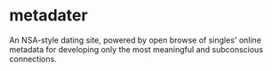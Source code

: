 metadater
=========

An NSA-style dating site, powered by open browse of singles' online metadata for developing only the most meaningful and subconscious connections.
